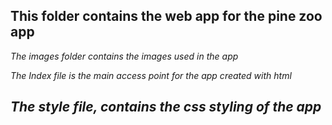 ## This folder contains the web app for the pine zoo app

*The images folder contains the images used in the app*

*The Index file is the main access point for the app created with html*

## *The style file, contains the css styling of the app*
